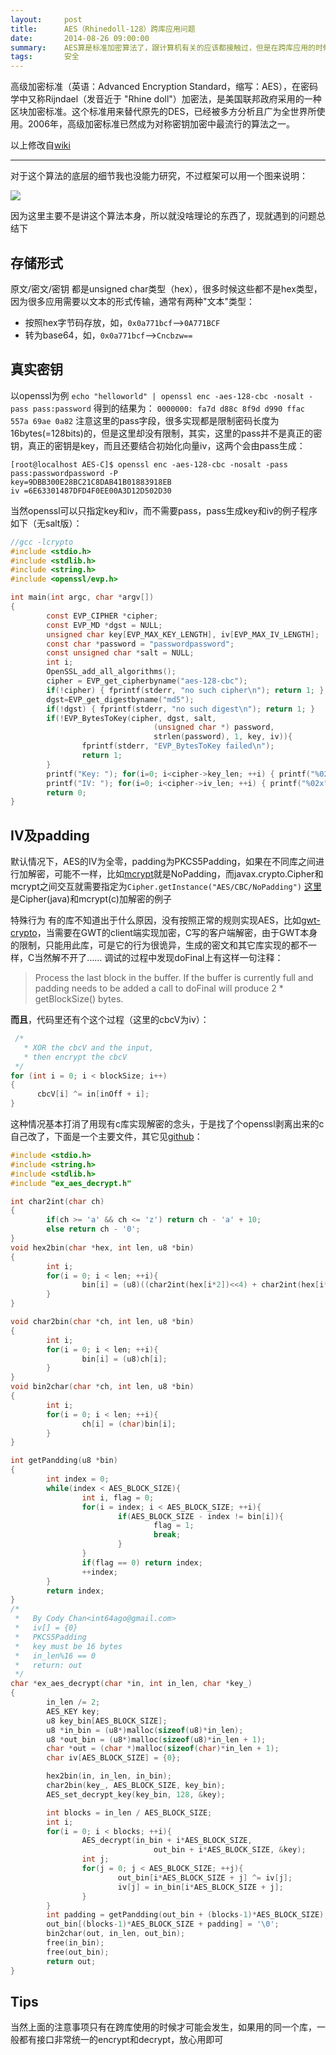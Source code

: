 ```yaml
---
layout:     post
title:      AES（Rhinedoll-128）跨库应用问题
date:       2014-08-26 09:00:00
summary:    AES算是标准加密算法了，跟计算机有关的应该都接触过，但是在跨库应用的时候还是很可能出问题
tags:       安全
---
```


高级加密标准（英语：Advanced Encryption Standard，缩写：AES），在密码学中又称Rijndael（发音近于 "Rhine doll"）加密法，是美国联邦政府采用的一种区块加密标准。这个标准用来替代原先的DES，已经被多方分析且广为全世界所使用。2006年，高级加密标准已然成为对称密钥加密中最流行的算法之一。

以上修改自[wiki][1]


----------
对于这个算法的底层的细节我也没能力研究，不过框架可以用一个图来说明：

![](https://dn-getlink.qbox.me/9119f97a-2cd1-11e4-a160-31fb6a356569.png)

因为这里主要不是讲这个算法本身，所以就没啥理论的东西了，现就遇到的问题总结下

**存储形式**
----

原文/密文/密钥 都是unsigned char类型（hex），很多时候这些都不是hex类型，因为很多应用需要以文本的形式传输，通常有两种"文本"类型：

 - 按照hex字节码存放，如，`0x0a771bcf`——>`0A771BCF`
 - 转为base64，如，`0x0a771bcf`——>`Cncbzw==`

**真实密钥**
----

以openssl为例
`echo "helloworld" | openssl enc -aes-128-cbc -nosalt -pass pass:password`
得到的结果为：
`0000000: fa7d d88c 8f9d d990 ffac 557a 69ae 0a82`
注意这里的pass字段，很多实现都是限制密码长度为16bytes(=128bits)的，但是这里却没有限制，其实，这里的pass并不是真正的密钥，真正的密钥是key，而且还要结合初始化向量iv，这两个会由pass生成：

```
[root@localhost AES-C]$ openssl enc -aes-128-cbc -nosalt -pass pass:passwordpassword -P
key=9DBB300E28BC21C8DAB41B01883918EB
iv =6E63301487DFD4F0EE00A3D12D502D30
```

当然openssl可以只指定key和iv，而不需要pass，pass生成key和iv的例子程序如下（无salt版）：

```c
//gcc -lcrypto
#include <stdio.h>
#include <stdlib.h>
#include <string.h>
#include <openssl/evp.h>

int main(int argc, char *argv[])
{
        const EVP_CIPHER *cipher;
        const EVP_MD *dgst = NULL;
        unsigned char key[EVP_MAX_KEY_LENGTH], iv[EVP_MAX_IV_LENGTH];
        const char *password = "passwordpassword";
        const unsigned char *salt = NULL;
        int i;
        OpenSSL_add_all_algorithms();
        cipher = EVP_get_cipherbyname("aes-128-cbc");
        if(!cipher) { fprintf(stderr, "no such cipher\n"); return 1; }
        dgst=EVP_get_digestbyname("md5");
        if(!dgst) { fprintf(stderr, "no such digest\n"); return 1; }
        if(!EVP_BytesToKey(cipher, dgst, salt,
                                (unsigned char *) password,
                                strlen(password), 1, key, iv)){
                fprintf(stderr, "EVP_BytesToKey failed\n");
                return 1;
        }
        printf("Key: "); for(i=0; i<cipher->key_len; ++i) { printf("%02x", key[i]); } printf("\n");
        printf("IV: "); for(i=0; i<cipher->iv_len; ++i) { printf("%02x", iv[i]); } printf("\n");
        return 0;
}
```

**IV及padding**
------------

默认情况下，AES的IV为全零，padding为PKCS5Padding，如果在不同库之间进行加解密，可能不一样，比如[mcrypt][2]就是NoPadding，而javax.crypto.Cipher和mcrypt之间交互就需要指定为`Cipher.getInstance("AES/CBC/NoPadding")`
[这里][3]是Cipher(java)和mcrypt(c)加解密的例子

特殊行为
有的库不知道出于什么原因，没有按照正常的规则实现AES，比如[gwt-crypto][4]，当需要在GWT的client端实现加密，C写的客户端解密，由于GWT本身的限制，只能用此库，可是它的行为很诡异，生成的密文和其它库实现的都不一样，C当然解不开了……
调试的过程中发现doFinal上有这样一句注释：

> Process the last block in the buffer. If the buffer is currently
> full and padding needs to be added a call to doFinal will produce
> 2 * getBlockSize() bytes.

**而且**，代码里还有个这个过程（这里的cbcV为iv）：

```c
 /*
   * XOR the cbcV and the input,
   * then encrypt the cbcV
 */
for (int i = 0; i < blockSize; i++)
{
      cbcV[i] ^= in[inOff + i];
}
```

这种情况基本打消了用现有c库实现解密的念头，于是找了个openssl剥离出来的c自己改了，下面是一个主要文件，其它见[github][5]：

```c
#include <stdio.h>
#include <string.h>
#include <stdlib.h>
#include "ex_aes_decrypt.h"

int char2int(char ch)
{
        if(ch >= 'a' && ch <= 'z') return ch - 'a' + 10;
        else return ch - '0';
}
void hex2bin(char *hex, int len, u8 *bin)
{
        int i;
        for(i = 0; i < len; ++i){
                bin[i] = (u8)((char2int(hex[i*2])<<4) + char2int(hex[i*2 + 1]));
        }
}

void char2bin(char *ch, int len, u8 *bin)
{
        int i;
        for(i = 0; i < len; ++i){
                bin[i] = (u8)ch[i];
        }
}
void bin2char(char *ch, int len, u8 *bin)
{
        int i;
        for(i = 0; i < len; ++i){
                ch[i] = (char)bin[i];
        }
}

int getPandding(u8 *bin)
{
        int index = 0;
        while(index < AES_BLOCK_SIZE){
                int i, flag = 0;
                for(i = index; i < AES_BLOCK_SIZE; ++i){
                        if(AES_BLOCK_SIZE - index != bin[i]){
                                flag = 1;
                                break;
                        }
                }
                if(flag == 0) return index;
                ++index;
        }
        return index;
}
/*
 *   By Cody Chan<int64ago@gmail.com>
 *   iv[] = {0}
 *   PKCS5Padding
 *   key must be 16 bytes
 *   in_len%16 == 0
 *   return: out
 */
char *ex_aes_decrypt(char *in, int in_len, char *key_)
{
        in_len /= 2;
        AES_KEY key;
        u8 key_bin[AES_BLOCK_SIZE];
        u8 *in_bin = (u8*)malloc(sizeof(u8)*in_len);
        u8 *out_bin = (u8*)malloc(sizeof(u8)*in_len + 1);
        char *out = (char *)malloc(sizeof(char)*in_len + 1);
        char iv[AES_BLOCK_SIZE] = {0};

        hex2bin(in, in_len, in_bin);
        char2bin(key_, AES_BLOCK_SIZE, key_bin);
        AES_set_decrypt_key(key_bin, 128, &key);

        int blocks = in_len / AES_BLOCK_SIZE;
        int i;
        for(i = 0; i < blocks; ++i){
                AES_decrypt(in_bin + i*AES_BLOCK_SIZE,
                                out_bin + i*AES_BLOCK_SIZE, &key);
                int j;
                for(j = 0; j < AES_BLOCK_SIZE; ++j){
                        out_bin[i*AES_BLOCK_SIZE + j] ^= iv[j];
                        iv[j] = in_bin[i*AES_BLOCK_SIZE + j];
                }
        }
        int padding = getPandding(out_bin + (blocks-1)*AES_BLOCK_SIZE);
        out_bin[(blocks-1)*AES_BLOCK_SIZE + padding] = '\0';
        bin2char(out, in_len, out_bin);
        free(in_bin);
        free(out_bin);
        return out;
}
```

**Tips**
----

当然上面的注意事项只有在跨库使用的时候才可能会发生，如果用的同一个库，一般都有接口非常统一的encrypt和decrypt，放心用即可


  [1]: https://zh.wikipedia.org/wiki/Advanced_Encryption_Standard
  [2]: http://sourceforge.net/projects/mcrypt/files/Libmcrypt/
  [3]: https://gist.github.com/int64Ago/bc816bd950b179e04955
  [4]: https://code.google.com/p/gwt-crypto/
  [5]: https://github.com/int64Ago/AES-C
